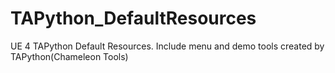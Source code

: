 # TAPython_DefaultResources
UE 4 TAPython Default Resources. Include menu and demo tools  created by TAPython(Chameleon Tools)


